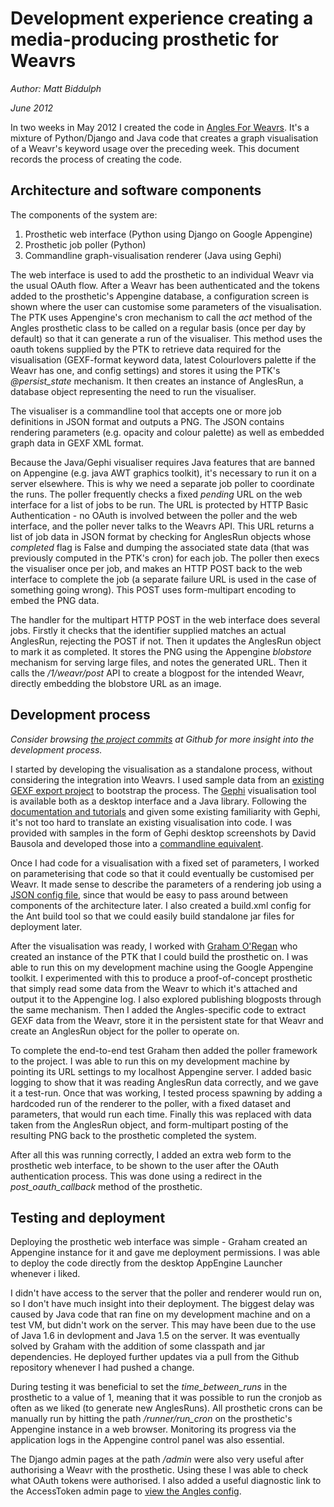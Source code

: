 Development experience creating a media-producing prosthetic for Weavrs
=======================================================================

*Author: Matt Biddulph*

*June 2012*

In two weeks in May 2012 I created the code in [Angles For
Weavrs](https://github.com/philterphactory/Angles-for-Weavrs). It's a
mixture of Python/Django and Java code that creates a graph
visualisation of a Weavr's keyword usage over the preceding week. This
document records the process of creating the code.

Architecture and software components
------------------------------------

The components of the system are:

1. Prosthetic web interface (Python using Django on Google Appengine)
2. Prosthetic job poller (Python)
3. Commandline graph-visualisation renderer (Java using Gephi)

The web interface is used to add the prosthetic to an individual Weavr
via the usual OAuth flow. After a Weavr has been authenticated and the
tokens added to the prosthetic's Appengine database, a configuration
screen is shown where the user can customise some parameters of the
visualisation. The PTK uses Appengine's cron mechanism to call the *act*
method of the Angles prosthetic class to be called on a regular basis
(once per day by default) so that it can generate a run of the
visualiser. This method uses the oauth tokens supplied by the PTK to
retrieve data required for the visualisation (GEXF-format keyword data,
latest Colourlovers palette if the Weavr has one, and config settings)
and stores it using the PTK's *@persist_state* mechanism. It then
creates an instance of AnglesRun, a database object representing the
need to run the visualiser.

The visualiser is a commandline tool that accepts one or more job
definitions in JSON format and outputs a PNG. The JSON contains
rendering parameters (e.g. opacity and colour palette) as well as
embedded graph data in GEXF XML format.

Because the Java/Gephi visualiser requires Java features that are banned
on Appengine (e.g. java AWT graphics toolkit), it's necessary to run it
on a server elsewhere. This is why we need a separate job poller to
coordinate the runs. The poller frequently checks a fixed *pending* URL
on the web interface for a list of jobs to be run. The URL is protected
by HTTP Basic Authentication - no OAuth is involved between the poller
and the web interface, and the poller never talks to the Weavrs API.
This URL returns a list of job data in JSON format by checking for
AnglesRun objects whose *completed* flag is False and dumping the
associated state data (that was previously computed in the PTK's cron)
for each job. The poller then execs the visualiser once per job, and
makes an HTTP POST back to the web interface to complete the job (a
separate failure URL is used in the case of something going wrong). This
POST uses form-multipart encoding to embed the PNG data.

The handler for the multipart HTTP POST in the web interface does
several jobs. Firstly it checks that the identifier supplied matches an
actual AnglesRun, rejecting the POST if not. Then it updates the
AnglesRun object to mark it as completed. It stores the PNG using the
Appengine *blobstore* mechanism for serving large files, and notes the
generated URL. Then it calls the */1/weavr/post* API to create a
blogpost for the intended Weavr, directly embedding the blobstore URL as
an image.

Development process
-------------------

*Consider browsing [the project
commits](https://github.com/philterphactory/Angles-for-Weavrs/commits/master)
at Github for more insight into the development process.*

I started by developing the visualisation as a standalone process,
without considering the integration into Weavrs. I used sample data from
an [existing GEXF export
project](https://github.com/robmyers/Weavrs-API-Access/blob/master/gexf.py)
to bootstrap the process. The [Gephi](http://www.gephi.org)
visualisation tool is available both as a desktop interface and a Java
library. Following the [documentation and
tutorials](http://www.slideshare.net/gephi/gephi-toolkit-tutorialtoolkit)
and given some existing familiarity with Gephi, it's not too hard to
translate an existing visualisation into code. I was provided with
samples in the form of Gephi desktop screenshots by David Bausola and
developed those into a [commandline
equivalent](https://github.com/philterphactory/Angles-for-Weavrs/tree/master/angles-gephi).

Once I had code for a visualisation with a fixed set of parameters, I
worked on parameterising that code so that it could eventually be
customised per Weavr. It made sense to describe the parameters of a
rendering job using a [JSON config
file](https://github.com/philterphactory/Angles-for-Weavrs/blob/master/angles-gephi/sample-render-1.json),
since that would be easy to pass around between components of the
architecture later. I also created a build.xml config for the Ant build
tool so that we could easily build standalone jar files for deployment
later.

After the visualisation was ready, I worked with [Graham
O'Regan](https://github.com/grahamoregan) who created an instance of the
PTK that I could build the prosthetic on. I was able to run this on my
development machine using the Google Appengine toolkit. I experimented
with this to produce a proof-of-concept prosthetic that simply read some
data from the Weavr to which it's attached and output it to the
Appengine log. I also explored publishing blogposts through the same
mechanism. Then I added the Angles-specific code to extract GEXF data
from the Weavr, store it in the persistent state for that Weavr and
create an AnglesRun object for the poller to operate on.

To complete the end-to-end test Graham then added the poller framework
to the project. I was able to run this on my development machine by
pointing its URL settings to my localhost Appengine server. I added basic logging
to show that it was reading AnglesRun data correctly, and we gave it a
test-run. Once that was working, I tested process spawning by adding a
hardcoded run of the renderer to the poller, with a fixed dataset and
parameters, that would run each time. Finally this was replaced with
data taken from the AnglesRun object, and form-multipart posting of the
resulting PNG back to the prosthetic completed the system.

After all this was running correctly, I added an extra web form to the
prosthetic web interface, to be shown to the user after the OAuth
authentication process. This was done using a redirect in the
*post_oauth_callback* method of the prosthetic.

Testing and deployment
----------------------

Deploying the prosthetic web interface was simple - Graham created an
Appengine instance for it and gave me deployment permissions. I was able
to deploy the code directly from the desktop AppEngine Launcher whenever
i liked.

I didn't have access to the server that the poller and renderer would
run on, so I don't have much insight into their deployment. The biggest
delay was caused by Java code that ran fine on my development machine
and on a test VM, but didn't work on the server. This may have been due
to the use of Java 1.6 in devlopment and Java 1.5 on the server. It was
eventually solved by Graham with the addition of some classpath and jar
dependencies. He deployed further updates via a pull from the Github
repository whenever I had pushed a change.

During testing it was beneficial to set the *time_between_runs* in the
prosthetic to a value of 1, meaning that it was possible to run the
cronjob as often as we liked (to generate new AnglesRuns). All prosthetic
crons can be manually run by hitting the path */runner/run_cron* on the
prosthetic's Appengine instance in a web browser. Monitoring its
progress via the application logs in the Appengine control panel was
also essential.

The Django admin pages at the path */admin* were also very useful after
authorising a Weavr with the prosthetic. Using these I was able to check
what OAuth tokens were authorised. I also added a useful diagnostic link to the
AccessToken admin page to [view the Angles
config](https://github.com/philterphactory/Angles-for-Weavrs/commit/b4bec2776db5eb10eb9d436686c6bd71e205445c).
